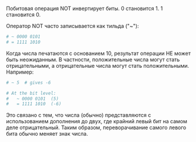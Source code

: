 Побитовая операция NOT инвертирует биты. 0 становится 1. 1 становится 0.

Оператор NOT часто записывается как тильда ("~"):

```python
# ~ 0000 0101
# = 1111 1010

```

Когда числа печатаются с основанием 10, результат операции НЕ может быть неожиданным. 
В частности, положительные числа могут стать отрицательными, а отрицательные числа могут стать положительными. 
Например:

```python
# ~ 5  # gives -6

# At the bit level:
#   ~ 0000 0101  (5)
#   = 1111 1010  (-6)

```

Это связано с тем, что числа (обычно) представляются с использованием дополнения до двух, 
где крайний левый бит на самом деле отрицательный. Таким образом, 
переворачивание самого левого бита обычно меняет знак числа.
